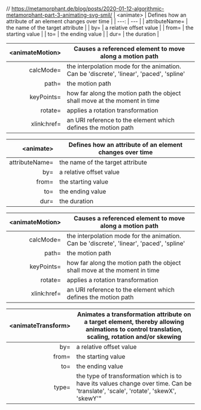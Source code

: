 // https://metamorphant.de/blog/posts/2020-01-12-algorithmic-metamorphant-part-3-animating-svg-smil/
|  \<animate\>  |  Defines how an attribute of an element changes over time  |
| ---: | --- |
| attributeName= | the name of the target attribute |
| by= | a relative offset value |
| from= | the starting value |
| to= | the ending value |
| dur= | the duration |

| \<animateMotion\> |	Causes a referenced element to move along a motion path |
| ---: | --- |
| calcMode= | the interpolation mode for the animation. Can be 'discrete', 'linear', 'paced', 'spline' |
| path= | the motion path |
| keyPoints= | how far along the motion path the object shall move at the moment in time |
| rotate= | applies a rotation transformation |
| xlink:href= | an URI reference to the <path> element which defines the motion path |

| \<animate\> | Defines how an attribute of an element changes over time |
| ---: | --- |
| attributeName= | the name of the target attribute |
| by= | a relative offset value |
| from= | the starting value |
| to= | the ending value |
| dur= | the duration |

| \<animateMotion\> |	Causes a referenced element to move along a motion path |
| ---: | --- |
| calcMode= | the interpolation mode for the animation. Can be 'discrete', 'linear', 'paced', 'spline' |
| path= | the motion path |
| keyPoints= | how far along the motion path the object shall move at the moment in time |
| rotate= | applies a rotation transformation |
| xlink:href= | an URI reference to the <path> element which defines the motion path |

| \<animateTransform\> | Animates a transformation attribute on a target element, thereby allowing animations to control translation, scaling, rotation and/or skewing |	
| ---: | --- |
| by= | a relative offset value |
| from= | the starting value |
| to= | the ending value |
| type= | the type of transformation which is to have its values change over time. Can be 'translate', 'scale', 'rotate', 'skewX', 'skewY'" |

